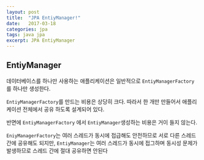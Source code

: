 ```yaml
---
layout: post
title:  "JPA EntiyManager!"
date:   2017-03-18
categories: jpa
tags: java jpa
excerpt: JPA EntiyManager
---
```


## EntiyManager
 데이터베이스를 하나만 사용하는 애플리케이션은 일반적으로 `EntiyManagerFactory` 를 하나만 생성한다.

`EntiyManagerFactory`를 만드는 비용은 상당히 크다. 따라서 한 개만 만들어서 애플리케이션 전체에서 공유 하도록 설계되어 있다.

반면에 `EntiyManagerFactory` 에서 `EntiyManager`생성하는 비용은 거이 들지 않는다.

`EniyManagerFactory`는 여러 스레드가 동시에 접급해도 안전하므로 서로 다른 스레드 간에 공유해도 되지만, `EntiyManager`는 여러 스레드가 동시에 접그하며 동시성 문제가 발생하므로 스레드 간에 절대 공유하면 안된다

